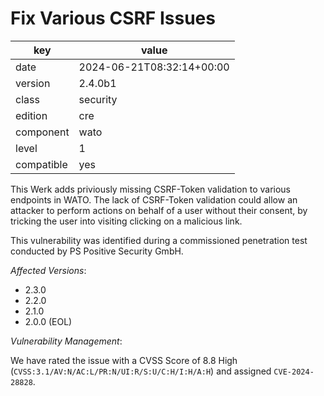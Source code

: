 [//]: # (werk v2)
# Fix Various CSRF Issues

key        | value
---------- | ---
date       | 2024-06-21T08:32:14+00:00
version    | 2.4.0b1
class      | security
edition    | cre
component  | wato
level      | 1
compatible | yes

This Werk adds priviously missing CSRF-Token validation to various endpoints in WATO.
The lack of CSRF-Token validation could allow an attacker to perform actions on behalf of a user without their consent, by tricking the user into visiting clicking on a malicious link.

This vulnerability was identified during a commissioned penetration test conducted by PS Positive Security GmbH.

*Affected Versions*:

* 2.3.0
* 2.2.0
* 2.1.0
* 2.0.0 (EOL)

*Vulnerability Management*:

We have rated the issue with a CVSS Score of 8.8 High (`CVSS:3.1/AV:N/AC:L/PR:N/UI:R/S:U/C:H/I:H/A:H`) and assigned `CVE-2024-28828`.
